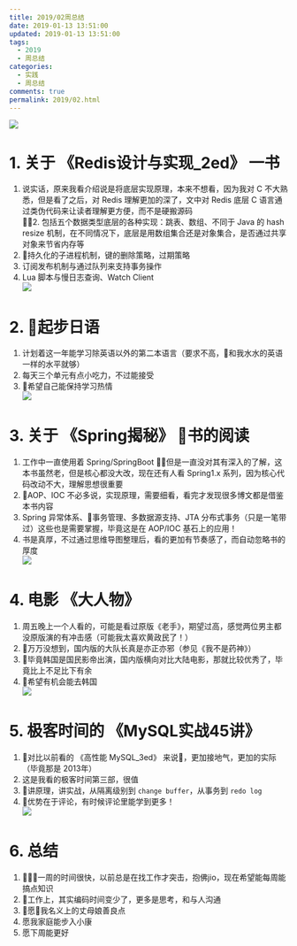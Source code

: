 ```yaml
---
title: 2019/02周总结
date: 2019-01-13 13:51:00
updated: 2019-01-13 13:51:00
tags:
  - 2019
  - 周总结
categories: 
  - 实践
  - 周总结
comments: true
permalink: 2019/02.html  
---
```


![][0]  

<!--more-->

# 1. 关于 《Redis设计与实现_2ed》 一书

1. 说实话，原来我看介绍说是将底层实现原理，本来不想看，因为我对 C 不大熟悉，但是看了之后，对 Redis 理解更加的深了，文中对 Redis 底层 C 语言通过类伪代码来让读者理解更方便，而不是硬搬源码  
2. 包括五个数据类型底层的各种实现：跳表、数组、不同于 Java 的 hash resize 机制，在不同情况下，底层是用数组集合还是对象集合，是否通过共享对象来节省内存等  
3. 持久化的子进程机制，键的删除策略，过期策略  
4. 订阅发布机制与通过队列来支持事务操作  
5. Lua 脚本与慢日志查询、Watch Client  
![][1]

# 2. 起步日语  

1. 计划着这一年能学习除英语以外的第二本语言（要求不高，和我水水的英语一样的水平就够）
2. 每天三个单元有点小吃力，不过能接受  
3. 希望自己能保持学习热情  
![][2]

# 3. 关于 《Spring揭秘》 书的阅读

1. 工作中一直使用着 Spring/SpringBoot ，但是一直没对其有深入的了解，这本书虽然老，但是核心都没大改，现在还有人看 Spring1.x 系列，因为核心代码改动不大，理解思想很重要
2. AOP、IOC 不必多说，实现原理，需要细看，看完才发现很多博文都是借鉴本书内容  
3. Spring 异常体系、事务管理、多数据源支持、JTA 分布式事务（只是一笔带过）这些也是需要掌握，毕竟这是在 AOP/IOC 基石上的应用！  
4. 书是真厚，不过通过思维导图整理后，看的更加有节奏感了，而自动忽略书的厚度  
![][3]

# 4. 电影 《大人物》

1. 周五晚上一个人看的，可能是看过原版《老手》，期望过高，感觉两位男主都没原版演的有冲击感（可能我太喜欢黄政民了！）  
2. 万万没想到，国内版的大队长真是亦正亦邪（参见《我不是药神》）  
3. 毕竟韩国是国民影帝出演，国内版横向对比大陆电影，那就比较优秀了，毕竟比上不足比下有余  
4. 希望有机会能去韩国  
![][4]

# 5. 极客时间的 《MySQL实战45讲》

1. 对比以前看的 《高性能 MySQL_3ed》 来说，更加接地气，更加的实际（毕竟那是 2013年）
2. 这是我看的极客时间第三部，很值
3. 讲原理，讲实战，从隔离级别到 `change buffer`，从事务到 `redo log`  
4. 优势在于评论，有时候评论里能学到更多！  
![][5]

# 6. 总结

1. 一周的时间很快，以前总是在找工作才突击，抱佛jio，现在希望能每周能搞点知识
2. 工作上，其实编码时间变少了，更多是思考，和与人沟通  
3. 愿我名义上的丈母娘善良点  
4. 愿我家庭能步入小康
5. 愿下周能更好

[0]: https://leran2deeplearnjavawebtech.oss-cn-beijing.aliyuncs.com/background/2019-01-08%E6%94%AF%E4%BB%98%E5%AE%9D%E5%B9%B4%E5%BA%A6.jpg
[1]: https://leran2deeplearnjavawebtech.oss-cn-beijing.aliyuncs.com/learn/Redis%E8%AE%BE%E8%AE%A1%E4%B8%8E%E5%AE%9E%E7%8E%B0_2ed/Redis%E8%AE%BE%E8%AE%A1%E4%B8%8E%E5%AE%9E%E7%8E%B0_%E7%AC%AC2%E7%89%88_1.png
[2]: https://leran2deeplearnjavawebtech.oss-cn-beijing.aliyuncs.com/somephoto/2019-02-jp.png
[3]: https://leran2deeplearnjavawebtech.oss-cn-beijing.aliyuncs.com/learn/Spring%E6%8F%AD%E7%A7%98/Spring%20%E6%8F%AD%E7%A7%98_1.png
[4]: https://leran2deeplearnjavawebtech.oss-cn-beijing.aliyuncs.com/somephoto/2019-01-11%E5%A4%A7%E4%BA%BA%E7%89%A9.jpg
[5]: https://leran2deeplearnjavawebtech.oss-cn-beijing.aliyuncs.com/learn/MySQL45%E8%AE%B2/MySQL%E5%AE%9E%E6%88%9845%E8%AE%B2_1.png